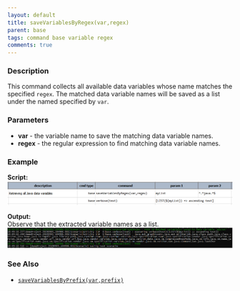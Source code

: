 ```yaml
---
layout: default
title: saveVariablesByRegex(var,regex)
parent: base
tags: command base variable regex
comments: true
---
```



### Description
This command collects all available data variables whose name matches the specified `regex`. The matched data variable
names will be saved as a list under the named specified by `var`.


### Parameters
- **var** - the variable name to save the matching data variable names.
- **regex** - the regular expression to find matching data variable names.


### Example
**Script:**<br/>
![script](image/saveVariablesByRegex_01.png)

**Output:**<br/>
Observe that the extracted variable names as a list.
![output log](image/saveVariablesByRegex_02.png)

### See Also
- [`saveVariablesByPrefix(var,prefix)`](saveVariablesByPrefix(var,prefix))